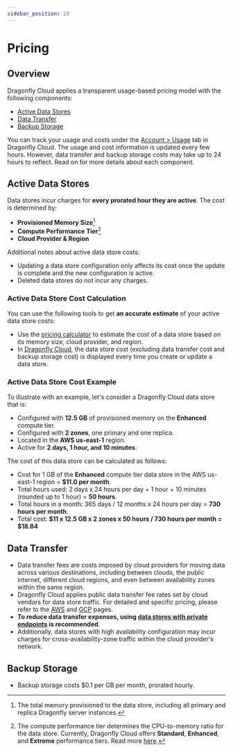 ```yaml
---
sidebar_position: 10
---
```


# Pricing

## Overview

Dragonfly Cloud applies a transparent usage-based pricing model with the following components:

- [Active Data Stores](#active-data-stores)
- [Data Transfer](#data-transfer)
- [Backup Storage](#backup-storage)

You can track your usage and costs under the [Account > Usage](https://dragonflydb.cloud/account/usage) tab
in Dragonfly Cloud. The usage and cost information is updated every few hours.
However, data transfer and backup storage costs may take up to 24 hours to reflect.
Read on for more details about each component.

## Active Data Stores

Data stores incur charges for **every prorated hour they are active**.
The cost is determined by:

- **Provisioned Memory Size**[^1]
- **Compute Performance Tier**[^2]
- **Cloud Provider & Region**

Additional notes about active data store costs:

- Updating a data store configuration only affects its cost once the update is complete
  and the new configuration is active.
- Deleted data stores do not incur any charges.

### Active Data Store Cost Calculation

You can use the following tools to get **an accurate estimate** of your active data store costs:

- Use the [pricing calculator](https://www.dragonflydb.io/pricing#calculator) to estimate the cost of a data store
  based on its memory size, cloud provider, and region.
- In [Dragonfly Cloud](https://dragonflydb.cloud/), the data store cost (excluding data transfer cost and backup
  storage cost) is displayed every time you create or update a data store.

### Active Data Store Cost Example

To illustrate with an example, let's consider a Dragonfly Cloud data store that is:

- Configured with **12.5 GB** of provisioned memory on the **Enhanced** compute tier.
- Configured with **2 zones**, one primary and one replica.
- Located in the **AWS us-east-1** region.
- Active for **2 days, 1 hour, and 10 minutes**.

The cost of this data store can be calculated as follows:

- Cost for 1 GB of the **Enhanced** compute tier data store in the AWS us-east-1 region = **$11.0 per month**.
- Total hours used: 2 days x 24 hours per day + 1 hour + 10 minutes (rounded up to 1 hour) = **50 hours**.
- Total hours in a month: 365 days / 12 months x 24 hours per day = **730 hours per month**.
- Total cost: **$11 x 12.5 GB x 2 zones x 50 hours / 730 hours per month = $18.84**

## Data Transfer

- Data transfer fees are costs imposed by cloud providers for moving data across various destinations,
  including between clouds, the public internet, different cloud regions, and even between availability zones
  within the same region.
- Dragonfly Cloud applies public data transfer fee rates set by cloud vendors for data store traffic.
  For detailed and specific pricing, please refer to the [AWS](https://aws.amazon.com/ec2/pricing/on-demand/)
  and [GCP](https://cloud.google.com/vpc/network-pricing) pages.
- **To reduce data transfer expenses, using [data stores with private endpoints](./datastores.md#private-endpoint) is
  recommended**.
- Additionally, data stores with high availability configuration may incur charges for cross-availability-zone traffic
  within the cloud provider's network.

## Backup Storage

- Backup storage costs $0.1 per GB per month, prorated hourly.

[^1]: The total memory provisioned to the data store, including all primary and replica Dragonfly server instances.

[^2]: The compute performance tier determines the CPU-to-memory ratio for the data store. Currently, Dragonfly Cloud
offers **Standard**, **Enhanced**, and **Extreme** performance tiers.
Read more [here](datastores.md#creating-a-data-store).
